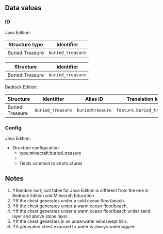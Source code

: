 ## Data values
### ID
Java Edition:

| Structure type  | Identifier        |
|-----------------|-------------------|
| Buried Treasure | `buried_treasure` |

| Structure       | Identifier        |
|-----------------|-------------------|
| Buried Treasure | `buried_treasure` |

Bedrock Edition:

| Structure       | Identifier        | Alias ID         | Translation key           |
|-----------------|-------------------|------------------|---------------------------|
| Buried Treasure | `buried_treasure` | `buriedtreasure` | `feature.buried_treasure` |

### Config
Java Edition:

- Structure configuration
	- type:minecraft:buried_treasure
	- 
	- Fields common to all structures

## Notes
1. ↑Random loot; loot table for Java Edition is different from the one in Bedrock Edition and Minecraft Education
2. ↑If the chest generates under a cold ocean floor/beach.
3. ↑If the chest generates under a warm ocean floor/beach.
4. ↑If the chest generates under a warm ocean floor/beach under sand layer and above stone layer.
5. ↑If the chest generates in an underwater windswept hills.
6. ↑A generated chest exposed to water is always waterlogged.


